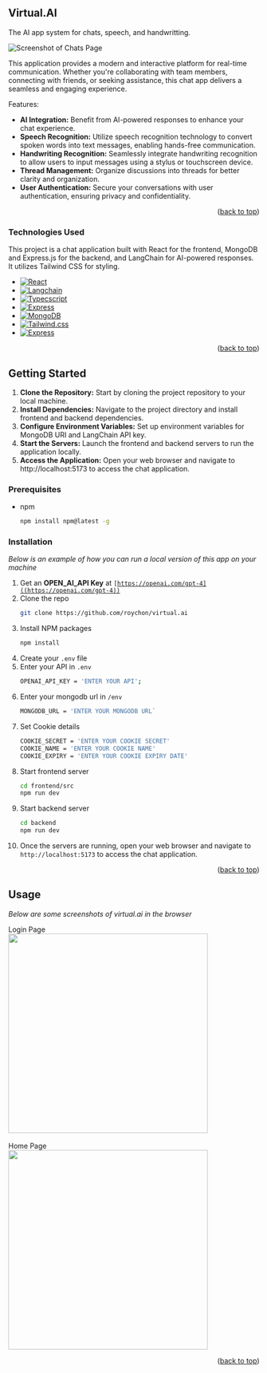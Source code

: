 <!-- ABOUT THE PROJECT -->
## Virtual.AI
The AI app system for chats, speech, and handwritting.

![Screenshot of Chats Page](https://github.com/roychon/virtual.ai/blob/main/frontend/src/public/sample_chat.png)

This application provides a modern and interactive platform for real-time communication. Whether you're collaborating with team members, connecting with friends, or seeking assistance, this chat app delivers a seamless and engaging experience.

Features:
* **AI Integration:** Benefit from AI-powered responses to enhance your chat experience.
* **Speech Recognition:** Utilize speech recognition technology to convert spoken words into text messages, enabling hands-free communication.
* **Handwriting Recognition:** Seamlessly integrate handwriting recognition to allow users to input messages using a stylus or touchscreen device.
* **Thread Management:** Organize discussions into threads for better clarity and organization.
* **User Authentication:** Secure your conversations with user authentication, ensuring privacy and confidentiality.

<p align="right">(<a href="#readme-top">back to top</a>)</p>



### Technologies Used

This project is a chat application built with React for the frontend, MongoDB and Express.js for the backend, and LangChain for AI-powered responses. It utilizes Tailwind CSS for styling.

* [![React][React.js]][React-url]
* [![Langchain][Langchain.com]][Langchain-url]
* [![Typecscript][Typescript.com]][Typescript-url]
* [![Express][Express.js]][Express-url]
* [![MongoDB][MongoDB.com]][MongoDB-url]
* [![Tailwind.css][Tailwind.com]][Tailwind-url]
* [![Express][Express.js]][Express-url]

<p align="right">(<a href="#readme-top">back to top</a>)</p>



<!-- GETTING STARTED -->
## Getting Started

1. **Clone the Repository:** Start by cloning the project repository to your local machine.
2. **Install Dependencies:** Navigate to the project directory and install frontend and backend dependencies.
3. **Configure Environment Variables:** Set up environment variables for MongoDB URI and LangChain API key.
4. **Start the Servers:** Launch the frontend and backend servers to run the application locally.
5. **Access the Application:** Open your web browser and navigate to http://localhost:5173 to access the chat application.

### Prerequisites

* npm
  ```sh
  npm install npm@latest -g
  ```

### Installation

_Below is an example of how you can run a local version of this app on your machine_

1. Get an **OPEN_AI_API Key** at <code>[https://openai.com/gpt-4]((https://openai.com/gpt-4))</code>
2. Clone the repo
   ```sh
   git clone https://github.com/roychon/virtual.ai
   ```
3. Install NPM packages
   ```sh
   npm install
   ```
4. Create your <code>.env</code> file
5. Enter your API in `.env`
   ```sh
   OPENAI_API_KEY = 'ENTER YOUR API';
   ```
6. Enter your mongodb url in `/env`
   ```sh
   MONGODB_URL = 'ENTER YOUR MONGODB URL`
   ```
7. Set Cookie details
   ```sh
   COOKIE_SECRET = 'ENTER YOUR COOKIE SECRET'
   COOKIE_NAME = 'ENTER YOUR COOKIE NAME'
   COOKIE_EXPIRY = 'ENTER YOUR COOKIE EXPIRY DATE'
   ```
8. Start frontend server
   ```sh
   cd frontend/src
   npm run dev
   ```
9. Start backend server
    ```sh
    cd backend
    npm run dev
    ```
10. Once the servers are running, open your web browser and navigate to <code>http://localhost:5173</code> to access the chat application.
    
<p align="right">(<a href="#readme-top">back to top</a>)</p>



<!-- USAGE EXAMPLES -->
## Usage

_Below are some screenshots of virtual.ai in the browser_
<div>
  Login Page<br>
  <img src="https://github.com/roychon/virtual.ai/blob/main/frontend/src/public/sample_login_page.png" width="400">
</div>
<br>

<div>
  Home Page<br>
  <img src="https://github.com/roychon/virtual.ai/blob/main/frontend/src/public/sample_home_page.png" width="400">
</div>

<p align="right">(<a href="#readme-top">back to top</a>)</p>



<!-- MARKDOWN LINKS & IMAGES -->
<!-- https://www.markdownguide.org/basic-syntax/#reference-style-links -->
[contributors-shield]: https://img.shields.io/github/contributors/othneildrew/Best-README-Template.svg?style=for-the-badge
[contributors-url]: https://github.com/othneildrew/Best-README-Template/graphs/contributors
[forks-shield]: https://img.shields.io/github/forks/othneildrew/Best-README-Template.svg?style=for-the-badge
[forks-url]: https://github.com/othneildrew/Best-README-Template/network/members
[stars-shield]: https://img.shields.io/github/stars/othneildrew/Best-README-Template.svg?style=for-the-badge
[stars-url]: https://github.com/othneildrew/Best-README-Template/stargazers
[issues-shield]: https://img.shields.io/github/issues/othneildrew/Best-README-Template.svg?style=for-the-badge
[issues-url]: https://github.com/othneildrew/Best-README-Template/issues
[license-shield]: https://img.shields.io/github/license/othneildrew/Best-README-Template.svg?style=for-the-badge
[license-url]: https://github.com/othneildrew/Best-README-Template/blob/master/LICENSE.txt
[linkedin-shield]: https://img.shields.io/badge/-LinkedIn-black.svg?style=for-the-badge&logo=linkedin&colorB=555
[linkedin-url]: https://linkedin.com/in/othneildrew
[product-screenshot]: images/screenshot.png
[React.js]: https://img.shields.io/badge/React-20232A?style=for-the-badge&logo=react&logoColor=61DAFB
[React-url]: https://reactjs.org/
[Typescript.com]: https://shields.io/badge/TypeScript-3178C6?logo=TypeScript&logoColor=FFF&
[Typescript-url]: https://www.typescriptlang.org/
[Express.js]: https://img.shields.io/badge/Express.js-404D59?style=for-the-badge
[Express-url]: https://expressjs.com/
[MongoDB.com]: 	https://img.shields.io/badge/MongoDB-4EA94B?style=for-the-badge&logo=mongodb&logoColor=white
[MongoDB-url]: https://www.mongodb.com/
[Tailwind.com]: https://img.shields.io/badge/Tailwind_CSS-38B2AC?style=for-the-badge&logo=tailwind-css&logoColor=white
[Tailwind-url]: https://tailwindcss.com/
[Langchain.com]: https://img.shields.io/badge/LangChain-4F0599?style=for-the-badge&logo=langchain
[Langchain-url]: https://www.langchain.com/


